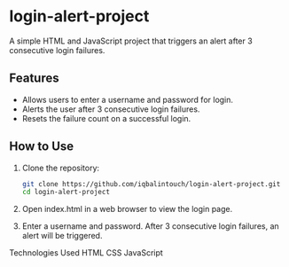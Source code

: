 # login-alert-project

A simple HTML and JavaScript project that triggers an alert after 3 consecutive login failures.

## Features

- Allows users to enter a username and password for login.
- Alerts the user after 3 consecutive login failures.
- Resets the failure count on a successful login.

## How to Use

1. Clone the repository:

   ```bash
   git clone https://github.com/iqbalintouch/login-alert-project.git
   cd login-alert-project

2. Open index.html in a web browser to view the login page.

3. Enter a username and password. After 3 consecutive login failures, an alert will be triggered.

Technologies Used
HTML
CSS
JavaScript
